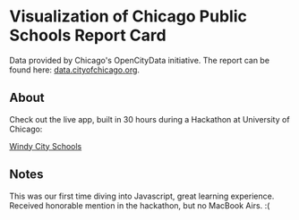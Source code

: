# Visualization of Chicago Public Schools Report Card
Data provided by Chicago's OpenCityData initiative. The report can be found here: [data.cityofchicago.org](https://data.cityofchicago.org/Education/Chicago-Public-Schools-Progress-Report-Cards-2011-/9xs2-f89t).

## About
Check out the live app, built in 30 hours during a Hackathon at University of Chicago: 

[Windy City Schools](http://windycityschools.herokuapp.com)

## Notes
This was our first time diving into Javascript, great learning experience. Received honorable mention in the hackathon, but no MacBook Airs. :(



